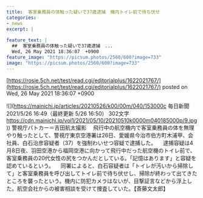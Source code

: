 ```yaml
---
title:  客室乗務員の体触った疑いで37歳逮捕　機内トイレ前で待ち伏せ  
categories:
- news
excerpt: |
  
feature_text: |
  ##  客室乗務員の体触った疑いで37歳逮捕　...
  Wed, 26 May 2021 18:36:07  +0900
feature_image: "https://picsum.photos/2560/600?image=733"
image: "https://picsum.photos/2560/600?image=733"
---
```


[https://rosie.5ch.net/test/read.cgi/editorialplus/1622021767/](https://rosie.5ch.net/test/read.cgi/editorialplus/1622021767/)
posted on Wed, 26 May 2021 18:36:07  +0900

<!--more-->

![](https://mainichi.jp/articles/20210526/k00/00m/040/153000c 毎日新聞 2021/5/26 16:49（最終更新 5/26 16:50） 302文字 [https://cdn.mainichi.jp/vol1/2021/05/10/20210510k0000m040185000p/9.jpg)](https://cdn.mainichi.jp/vol1/2021/05/10/20210510k0000m040185000p/9.jpg)) 警視庁パトカー＝吉田航太撮影 　飛行中の航空機内で客室乗務員の体を無理やり触ったとして、警視庁東京空港署は26日、愛媛県今治市伯方町木浦甲、会社員、白石治彦容疑者（37）を強制わいせつ容疑で逮捕した。 　逮捕容疑は4月8日夜、羽田空港から福岡空港に向かって飛行中だった航空機のトイレ前で、客室乗務員の20代女性の尻をつかんだとしている。「記憶はあります」と容疑を認めているという。 　同署によると、白石容疑者は「トイレが汚いから掃除して」と客室乗務員を呼び出してトイレ前で待ち伏せし、掃除が終わって出てきたところを襲ったという。機内に防犯カメラはないが、目撃証言などから浮上した。航空会社からの被害相談を受けて捜査していた。【斎藤文太郎】
